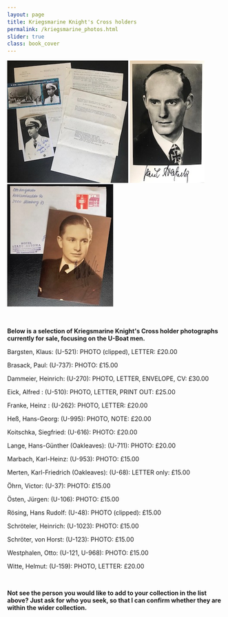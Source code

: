 ```yaml
---
layout: page
title: Kriegsmarine Knight's Cross holders
permalink: /kriegsmarine_photos.html
slider: true
class: book_cover
---
```


<p float="left">
<img src="./assets/Alfred Eick.jpg"/>
<img src="./assets/Paul Brasack.jpg"/>
<img src="./assets/Otto Westphalen.jpg"/>
</p>  
<br />
<p><b>Below is a selection of Kriegsmarine Knight's Cross holder photographs currently for sale, focusing on the U-Boat men.</b><br />
<p>Bargsten,	Klaus: (U-521):	PHOTO (clipped), LETTER: £20.00</p>
<p>Brasack, Paul: (U-737):	PHOTO: £15.00</p>
<p>Dammeier,	Heinrich: (U-270):	PHOTO, LETTER, ENVELOPE, CV: £30.00</p>
<p>Eick,	Alfred	: (U-510):	PHOTO, LETTER, PRINT OUT: £25.00</p>
<p>Franke,	Heinz	: (U-262):	PHOTO, LETTER: £20.00</p>
<p>Heß,	Hans-Georg: (U-995):	PHOTO, NOTE: £20.00</p>
<p>Koitschka,	Siegfried: (U-616): PHOTO: £20.00</p>
<p>Lange,	Hans-Günther (Oakleaves): (U-711):	PHOTO: £20.00</p>
<p>Marbach,	Karl-Heinz: (U-953):	PHOTO: £15.00</p>
<p>Merten,	Karl-Friedrich	(Oakleaves): (U-68):	LETTER only: £15.00</p>
<p>Öhrn,	Victor: (U-37):	PHOTO: £15.00</p>
<p>Östen,	Jürgen: (U-106):	PHOTO: £15.00</p>
<p>Rösing,	Hans Rudolf: (U-48):	PHOTO (clipped): £15.00</p>
<p>Schröteler,	Heinrich: (U-1023):	PHOTO: £15.00</p>
<p>Schröter, von	Horst: (U-123):	PHOTO: £15.00</p>
<p>Westphalen,	Otto: (U-121, U-968):	PHOTO: £15.00</p>
<p>Witte,	Helmut: (U-159):	PHOTO, LETTER: £20.00</p>
<br />
<p><b><centre>Not see the person you would like to add to your collection in the list above? Just ask for who you seek, so that I can confirm whether they are within the wider collection.
